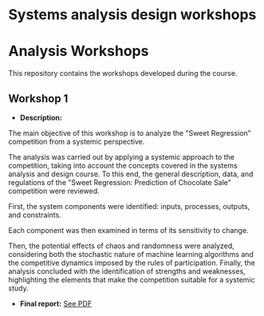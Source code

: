 #  Systems analysis design workshops 
# Analysis Workshops

This repository contains the workshops developed during the course.

## Workshop 1
- **Description:**


  
The main objective of this workshop is to analyze the "Sweet Regression" competition from a systemic perspective.

The analysis was carried out by applying a systemic approach to the competition, taking into account the concepts covered in the systems analysis and design course.
To this end, the general description, data, and regulations of the "Sweet Regression: Prediction of Chocolate Sale" competition were reviewed.

First, the system components were identified: inputs, processes, outputs, and constraints.

Each component was then examined in terms of its sensitivity to change.

Then, the potential effects of chaos and randomness were analyzed, considering both the stochastic nature of machine learning algorithms and the competitive dynamics imposed by the rules of participation.
Finally, the analysis concluded with the identification of strengths and weaknesses, highlighting the elements that make the competition suitable for a systemic study.

- **Final report:** [See PDF](Workshop%201/Workshop%201%20Sweet%20Regression%20Competition.pdf)

